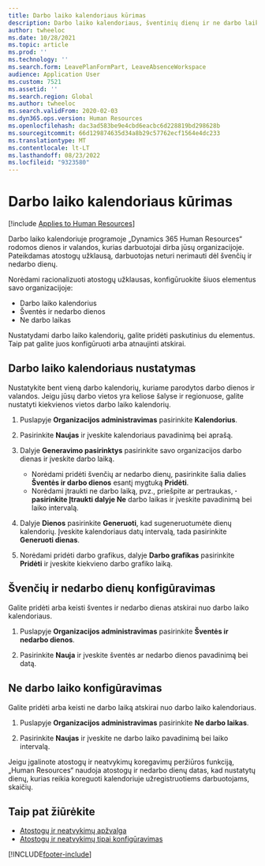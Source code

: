 ```yaml
---
title: Darbo laiko kalendoriaus kūrimas
description: Darbo laiko kalendoriaus, šventinių dienų ir ne darbo laiko nustatymas programoje „Dynamics 365 Human Resources“.
author: twheeloc
ms.date: 10/28/2021
ms.topic: article
ms.prod: ''
ms.technology: ''
ms.search.form: LeavePlanFormPart, LeaveAbsenceWorkspace
audience: Application User
ms.custom: 7521
ms.assetid: ''
ms.search.region: Global
ms.author: twheeloc
ms.search.validFrom: 2020-02-03
ms.dyn365.ops.version: Human Resources
ms.openlocfilehash: dac3ad583be9e4cbd6eacbc6d228819bd298628b
ms.sourcegitcommit: 66d129874635d34a8b29c57762ecf1564e4dc233
ms.translationtype: MT
ms.contentlocale: lt-LT
ms.lasthandoff: 08/23/2022
ms.locfileid: "9323580"
---
```

# <a name="create-a-working-time-calendar"></a>Darbo laiko kalendoriaus kūrimas


[!include [Applies to Human Resources](../includes/applies-to-hr.md)]

Darbo laiko kalendoriuje programoje „Dynamics 365 Human Resources“ rodomos dienos ir valandos, kurias darbuotojai dirba jūsų organizacijoje. Pateikdamas atostogų užklausą, darbuotojas neturi nerimauti dėl švenčių ir nedarbo dienų.

Norėdami racionalizuoti atostogų užklausas, konfigūruokite šiuos elementus savo organizacijoje:

- Darbo laiko kalendorius
- Šventės ir nedarbo dienos
- Ne darbo laikas

Nustatydami darbo laiko kalendorių, galite pridėti paskutinius du elementus. Taip pat galite juos konfigūruoti arba atnaujinti atskirai.

## <a name="set-up-a-working-time-calendar"></a>Darbo laiko kalendoriaus nustatymas

Nustatykite bent vieną darbo kalendorių, kuriame parodytos darbo dienos ir valandos. Jeigu jūsų darbo vietos yra keliose šalyse ir regionuose, galite nustatyti kiekvienos vietos darbo laiko kalendorių.

1. Puslapyje **Organizacijos administravimas** pasirinkite **Kalendorius**.

2. Pasirinkite **Naujas** ir įveskite kalendoriaus pavadinimą bei aprašą.

3. Dalyje **Generavimo pasirinktys** pasirinkite savo organizacijos darbo dienas ir įveskite darbo laiką. 
   - Norėdami pridėti švenčių ar nedarbo dienų, pasirinkite šalia dalies **Šventės ir darbo dienos** esantį mygtuką **Pridėti**.
   - Norėdami įtraukti ne darbo laiką, pvz., priešpite ar pertraukas, **·** **pasirinkite Įtraukti dalyje Ne** darbo laikas ir įveskite pavadinimą bei laiko intervalą.

4. Dalyje **Dienos** pasirinkite **Generuoti**, kad sugeneruotumėte dienų kalendorių. Įveskite kalendoriaus datų intervalą, tada pasirinkite **Generuoti dienas**.

5. Norėdami pridėti darbo grafikus, dalyje **Darbo grafikas** pasirinkite **Pridėti** ir įveskite kiekvieno darbo grafiko laiką.

## <a name="configure-holidays-and-closures"></a>Švenčių ir nedarbo dienų konfigūravimas

Galite pridėti arba keisti šventes ir nedarbo dienas atskirai nuo darbo laiko kalendoriaus.

1. Puslapyje **Organizacijos administravimas** pasirinkite **Šventės ir nedarbo dienos**.

2. Pasirinkite **Nauja** ir įveskite šventės ar nedarbo dienos pavadinimą bei datą.

## <a name="configure-non-work-time"></a>Ne darbo laiko konfigūravimas

Galite pridėti arba keisti ne darbo laiką atskirai nuo darbo laiko kalendoriaus.

1. Puslapyje **Organizacijos administravimas** pasirinkite **Ne darbo laikas**.

2. Pasirinkite **Naujas** ir įveskite ne darbo laiko pavadinimą bei laiko intervalą.

Jeigu įgalinote atostogų ir neatvykimų koregavimų peržiūros funkciją, „Human Resources“ naudoja atostogų ir nedarbo dienų datas, kad nustatytų dienų, kurias reikia koreguoti kalendoriuje užregistruotiems darbuotojams, skaičių.

## <a name="see-also"></a>Taip pat žiūrėkite

- [Atostogų ir neatvykimų apžvalga](hr-leave-and-absence-overview.md)
- [Atostogų ir neatvykimų tipai konfigūravimas](hr-leave-and-absence-types.md)


[!INCLUDE[footer-include](../includes/footer-banner.md)]
